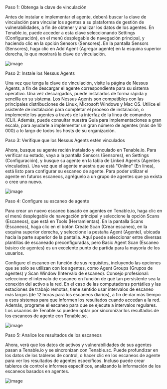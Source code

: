 Paso 1: Obtenga la clave de vinculación

Antes de instalar e implementar el agente, deberá buscar la clave de vinculación para vincular los agentes a su plataforma de gestión de vulnerabilidades, a fin de obtener y analizar los datos de los agentes. En Tenable.io, puede acceder a esta clave seleccionando Settings (Configuración), en el menú desplegable de navegación principal, y haciendo clic en la opción Sensors (Sensores). En la pantalla Sensors (Sensores), haga clic en Add Agent (Agregar agente) en la esquina superior derecha, lo que mostrará la clave de vinculación.

![image](https://www.tenable.com/sites/drupal.dmz.tenablesecurity.com/files/images/blog/Agent%20Linking%20Key.jpg)

Paso 2: Instale los Nessus Agents

Una vez que tenga la clave de vinculación, visite la página de Nessus Agents, a fin de descargar el agente correspondiente para su sistema operativo. Una vez descargados, puede instalarlos de forma rápida y sencilla en su sistema. Los Nessus Agents son compatibles con las principales distribuciones de Linux, Microsoft Windows y Mac OS. Utilice el asistente de instalación para completar el proceso de instalación, o implemente los agentes a través de la interfaz de la línea de comandos (CLI). Además, puede consultar nuestra Guía para implementaciones a gran escala, para ayudarle a implementar un gran número de agentes (más de 10 000) a lo largo de todos los hosts de su organización.

Paso 3: Verifique que los Nessus Agents estén vinculados

Ahora, busque su agente recién instalado y vinculado en Tenable.io. Para verificar su estado, vaya a la pantalla Sensors (Sensores), en Settings (Configuración), y busque su agente en la tabla de Linked Agents (Agentes vinculados). Una vez que el agente muestra que está "Online" (En línea), está listo para configurar su escaneo de agente. Para poder utilizar el agente en futuros escaneos, agréguelo a un grupo de agentes que ya exista o cree uno nuevo.

![image](https://www.tenable.com/sites/drupal.dmz.tenablesecurity.com/files/images/blog/Verify%20Linked%20Agents.jpg)

Paso 4: Configure su escaneo de agente

Para crear un nuevo escaneo basado en agentes en Tenable.io, haga clic en el menú desplegable de navegación principal y seleccione la opción Scans (Escaneos), que está en Tools (Herramientas). En la pantalla Scans (Escaneos), haga clic en el botón Create Scan (Crear escaneo), en la esquina superior derecha, y seleccione la pestaña Agent (Agente), ubicada hacia la parte superior de la pantalla. Aquí puede seleccionar entre diversas plantillas de escaneado preconfiguradas, pero Basic Agent Scan (Escaneo básico de agentes) es un excelente punto de partida para la mayoría de los usuarios. 

Configure el escaneo en función de sus requisitos, incluyendo las opciones que se solo se utilizan con los agentes, como Agent Groups (Grupos de agentes) y Scan Window (Intervalo de escaneo). Consejo profesional: seleccione el intervalo de escaneo en función de qué tan persistente sea la conexión del activo a la red. En el caso de las computadoras portátiles y las estaciones de trabajo remotas, tiene sentido usar intervalos de escaneo más largos (de 12 horas para los escaneos diarios), a fin de dar más tiempo a esos sistemas para que informen los resultados cuando accedan a la red. Además, programe el escaneo para que se ejecute a intervalos regulares. Los usuarios de Tenable.sc pueden optar por sincronizar los resultados de los escaneos de agente con Tenable.sc.

![image](https://www.tenable.com/sites/drupal.dmz.tenablesecurity.com/files/images/blog/Create%20Agent%20Scan.jpg)

Paso 5: Analice los resultados de los escaneos

Ahora, verá que los datos de activos y vulnerabilidades de sus agentes pasan a Tenable.io y se sincronizan con Tenable.sc. Puede profundizar en los datos de los tableros de control, o hacer clic en los escaneos de agente para ver los resultados de agentes específicos. Incluso puede crear tableros de control e informes específicos, analizando la información de los escaneos basados en agentes. 

![image](https://www.tenable.com/sites/drupal.dmz.tenablesecurity.com/files/images/blog/Custom%20Agent%20Dashboards.jpg)